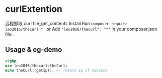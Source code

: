 # curlExtention
远程抓取  curl file_get_contents
Install
Run `composer require leo2016/thecurl * `
or
Add `"leo2016/thecurl": "*"` in your composer.json file.

##  Usage & eg-demo
```php
<?php
use leo2016/thecurl/theCurl;
echo theCurl::getIp(); // return ip if success
```
